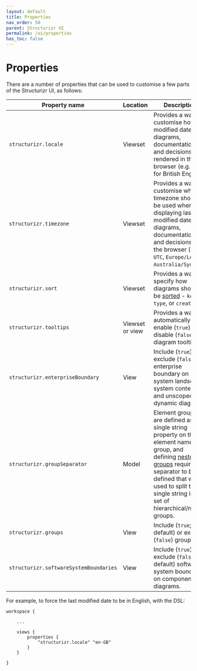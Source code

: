 ```yaml
---
layout: default
title: Properties
nav_order: 50
parent: Structurizr UI
permalink: /ui/properties
has_toc: false
---
```


# Properties

There are a number of properties that can be used to customise a few parts of the Structurizr UI, as follows:

| Property name                          | Location        | Description                                                                                                                                                                                                                                                                     |
|----------------------------------------|-----------------|---------------------------------------------------------------------------------------------------------------------------------------------------------------------------------------------------------------------------------------------------------------------------------|
| `structurizr.locale`                   | Viewset         | Provides a way to customise how last modified dates on diagrams, documentation, and decisions are rendered in the browser (e.g. `en-GB` for British English).                                                                                                                   |
| `structurizr.timezone`                 | Viewset         | Provides a way to customise which timezone should be used when displaying last modified dates on diagrams, documentation, and decisions in the browser (e.g. `UTC`, `Europe/London`, `Australia/Sydney`).                                                                       |
| `structurizr.sort`                     | Viewset         | Provides a way to specify how diagrams should be [sorted](/ui/diagrams/sorting) - `key`, `type`, or `created`.                                                                                                                                                                  |
| `structurizr.tooltips`                 | Viewset or view | Provides a way to automatically enable (`true`) or disable (`false`) diagram tooltips.                                                                                                                                                                                          |
| `structurizr.enterpriseBoundary`       | View            | Include (`true`) or exclude (`false`) the enterprise boundary on system landscape, system context, and unscoped dynamic diagrams.                                                                                                                                               |
| `structurizr.groupSeparator`           | Model           | Element groups are defined as a single string property on the element named group, and defining [nested groups](/dsl/cookbook/groups/#nested-groups) requires a separator to be defined that will be used to split this single string into a set of hierarchical/nested groups. |
| `structurizr.groups`                   | View            | Include (`true`; default) or exclude (`false`) groups.                                                                                                                                                                                                                          |
| `structurizr.softwareSystemBoundaries` | View            | Include (`true`) or exclude (`false`; default) software system boundaries on component diagrams.                                                                                                                                                                                |

For example, to force the last modified date to be in English, with the DSL:

```
workspace {
    
    ...
    
    views {
        properties {
            "structurizr.locale" "en-GB"
        }
    }

}
```
